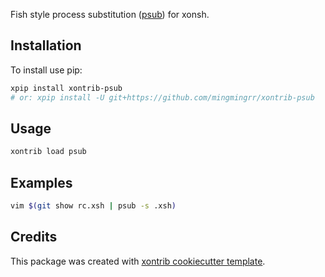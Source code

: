 Fish style process substitution ([psub](https://fishshell.com/docs/current/cmds/psub.html)) for xonsh.

## Installation

To install use pip:

```bash
xpip install xontrib-psub
# or: xpip install -U git+https://github.com/mingmingrr/xontrib-psub
```

## Usage

```bash
xontrib load psub
```

## Examples

```bash
vim $(git show rc.xsh | psub -s .xsh)
```

## Credits

This package was created with [xontrib cookiecutter template](https://github.com/xonsh/xontrib-cookiecutter).

